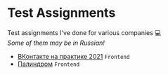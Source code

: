 # Test Assignments
Test assignments I've done for various companies :computer:  
_Some of them may be in Russian!_

- [ВКонтакте на практике 2021](https://github.com/slamach/test-vk-frontend-2021) `Frontend`
- [Палиндром](https://github.com/slamach/test-palindrome-frontend) `Frontend`
